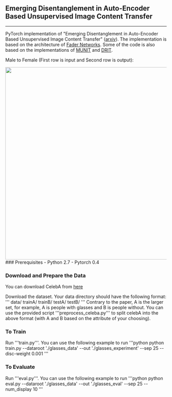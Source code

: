 ## Emerging Disentanglement in Auto-Encoder Based Unsupervised Image Content Transfer
--------------

PyTorch implementation of "Emerging Disentanglement in Auto-Encoder Based Unsupervised Image Content Transfer" ([arxiv](https://arxiv.org/abs/1706.00826)). The implementation is based on the architecture of [Fader Networks](https://github.com/facebookresearch/FaderNetworks).
Some of the code is also based on the implementations of [MUNIT](https://github.com/NVlabs/MUNIT) and [DRIT](https://github.com/HsinYingLee/DRIT).

Male to Female (First row is input and Second row is output):

<img src="images/gls_mat.jpg" width="600px">
### Prerequisites
- Python 2.7
- Pytorch 0.4

### Download and Prepare the Data
You can download CelebA from [here](http://mmlab.ie.cuhk.edu.hk/projects/CelebA.html)

Download the dataset. Your data directory should have the following format:
'''
data/
     trainA/
     trainB/
     testA/
     testB/
'''
Contrary to the paper, A is the larger set, for example, A is people with glasses and B is people without.
You can use the provided script '''preprocess_celeba.py''' to split celebA into the above format (with A and B based on the attribute of your choosing).

### To Train
Run '''train.py'''. You can use the following example to run
'''python
python train.py --dataroot './glasses_data' --out './glasses_experiment' --sep 25 --disc-weight 0.001
'''

### To Evaluate
Run '''eval.py'''. You can use the following example to run
'''python
python eval.py --dataroot './glasses_data' --out './glasses_eval' --sep 25 --num_display 10
'''

